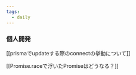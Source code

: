 ```yaml
---
tags:
  - daily
---
```


### 個人開発

[[prismaでupdateする際のconnectの挙動について]]

[[Promise.raceで浮いたPromiseはどうなる？]]


